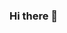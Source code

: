 ### Hi there 👋

<!--
**ianclemence/ianclemence** is a ✨ _special_ ✨ repository because its `README.md` (this file) appears on your GitHub profile.

Here are some ideas to get you started:

- 🔭 I’m currently working on ... Twitter API
- 🌱 I’m currently learning ... Python
- 👯 I’m looking to collaborate on ... Python
- 🤔 I’m looking for help with ...
- 💬 Ask me about ... Anything
- 📫 How to reach me: ... [Email Address](ianclemence17@gmail.com)
- 😄 Pronouns: ... He/Him
- ⚡ Fun fact: ... I am photophobic
-->
